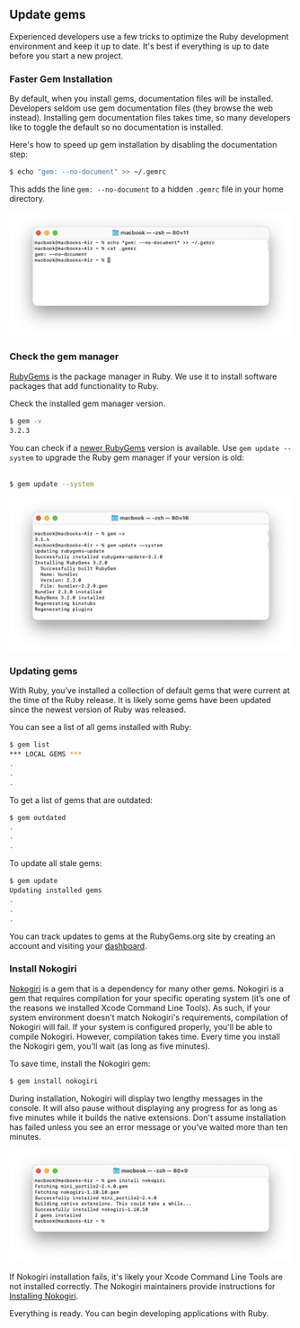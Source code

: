 ## Update gems

Experienced developers use a few tricks to optimize the Ruby development environment and keep it up to date. It's best if everything is up to date before you start a new project.

### Faster Gem Installation

By default, when you install gems, documentation files will be installed. Developers seldom use gem documentation files (they browse the web instead). Installing gem documentation files takes time, so many developers like to toggle the default so no documentation is installed.

Here's how to speed up gem installation by disabling the documentation step:

```bash
$ echo "gem: --no-document" >> ~/.gemrc
```

This adds the line `gem: --no-document` to a hidden `.gemrc` file in your home directory.

![](/assets/images/ruby/faster-gem-installation.png)

### Check the gem manager

[RubyGems](https://rubygems.org/gems/rubygems-update) is the package manager in Ruby. We use it to install software packages that add functionality to Ruby.

Check the installed gem manager version.

```bash
$ gem -v
3.2.3
```

You can check if a [newer RubyGems](https://rubygems.org/gems/rubygems-update) version is available. Use `gem update --system` to upgrade the Ruby gem manager if your version is old:
```bash

$ gem update --system
```

![](/assets/images/ruby/update-system-gem.png)

### Updating gems

With Ruby, you’ve installed a collection of default gems that were current at the time of the Ruby release. It is likely some gems have been updated since the newest version of Ruby was released.

You can see a list of all gems installed with Ruby:

```bash
$ gem list
*** LOCAL GEMS ***
.
.
.
```

To get a list of gems that are outdated:

```bash
$ gem outdated
.
.
.
```

To update all stale gems:

```bash
$ gem update
Updating installed gems
.
.
.
```

You can track updates to gems at the RubyGems.org site by creating an account and visiting your [dashboard](https://rubygems.org/dashboard).

### Install Nokogiri

[Nokogiri](http://nokogiri.org/) is a gem that is a dependency for many other gems. Nokogiri is a gem that requires compilation for your specific operating system (it’s one of the reasons we installed Xcode Command Line Tools). As such, if your system environment doesn't match Nokogiri's requirements, compilation of Nokogiri will fail. If your system is configured properly, you'll be able to compile Nokogiri. However, compilation takes time. Every time you install the Nokogiri gem, you'll wait (as long as five minutes).

To save time, install the Nokogiri gem:

```bash
$ gem install nokogiri
```

During installation, Nokogiri will display two lengthy messages in the console. It will also pause without displaying any progress for as long as five minutes while it builds the native extensions. Don't assume installation has failed unless you see an error message or you've waited more than ten minutes.

![](/assets/images/ruby/install-nokogiri-gem.png)

If Nokogiri installation fails, it's likely your Xcode Command Line Tools are not installed correctly. The Nokogiri maintainers provide instructions for [Installing Nokogiri](https://nokogiri.org/tutorials/installing_nokogiri.html).

Everything is ready. You can begin developing applications with Ruby.
